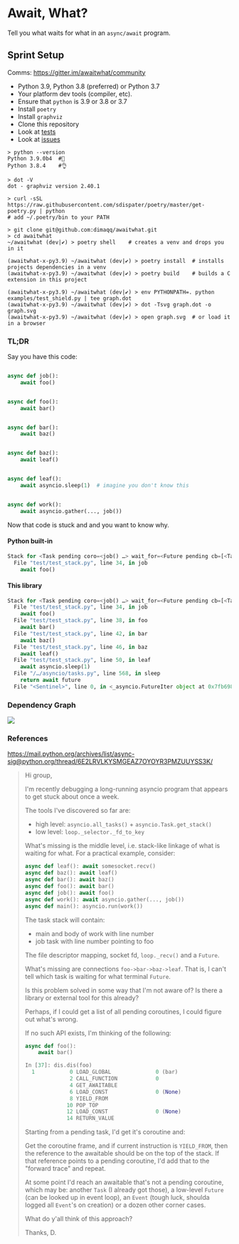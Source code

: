 # Await, What?

Tell you what waits for what in an `async/await` program.

## Sprint Setup

Comms: https://gitter.im/awaitwhat/community

* Python 3.9, Python 3.8 (preferred) or Python 3.7
* Your platform dev tools (compiler, etc).
* Ensure that `python` is 3.9 or 3.8 or 3.7
* Install `poetry`
* Install `graphviz`
* Clone this repository
* Look at [tests](https://github.com/dimaqq/awaitwhat/tree/master/test)
* Look at [issues](https://github.com/dimaqq/awaitwhat/issues)

```console
> python --version
Python 3.9.0b4  #🧡
Python 3.8.4    #👌

> dot -V
dot - graphviz version 2.40.1

> curl -sSL https://raw.githubusercontent.com/sdispater/poetry/master/get-poetry.py | python
# add ~/.poetry/bin to your PATH

> git clone git@github.com:dimaqq/awaitwhat.git
> cd awaitwhat
~/awaitwhat (dev|✔) > poetry shell    # creates a venv and drops you in it

(awaitwhat-x-py3.9) ~/awaitwhat (dev|✔) > poetry install  # installs projects dependencies in a venv
(awaitwhat-x-py3.9) ~/awaitwhat (dev|✔) > poetry build    # builds a C extension in this project

(awaitwhat-x-py3.9) ~/awaitwhat (dev|✔) > env PYTHONPATH=. python examples/test_shield.py | tee graph.dot
(awaitwhat-x-py3.9) ~/awaitwhat (dev|✔) > dot -Tsvg graph.dot -o graph.svg
(awaitwhat-x-py3.9) ~/awaitwhat (dev|✔) > open graph.svg  # or load it in a browser
```

### TL;DR

Say you have this code:
```py

async def job():
    await foo()


async def foo():
    await bar()


async def bar():
    await baz()


async def baz():
    await leaf()


async def leaf():
    await asyncio.sleep(1)  # imagine you don't know this


async def work():
    await asyncio.gather(..., job())
```

Now that code is stuck and and you want to know why.

#### Python built-in
```py
Stack for <Task pending coro=<job() …> wait_for=<Future pending cb=[<TaskWakeupMethWrapper …>()]> cb=[…]> (most recent call last):
  File "test/test_stack.py", line 34, in job
    await foo()
```

#### This library
```py
Stack for <Task pending coro=<job() …> wait_for=<Future pending cb=[<TaskWakeupMethWrapper …>()]> cb=[…]> (most recent call last):
  File "test/test_stack.py", line 34, in job
    await foo()
  File "test/test_stack.py", line 38, in foo
    await bar()
  File "test/test_stack.py", line 42, in bar
    await baz()
  File "test/test_stack.py", line 46, in baz
    await leaf()
  File "test/test_stack.py", line 50, in leaf
    await asyncio.sleep(1)
  File "/…/asyncio/tasks.py", line 568, in sleep
    return await future
  File "<Sentinel>", line 0, in <_asyncio.FutureIter object at 0x7fb6981690d8>: …
```

### Dependency Graph

<img src="https://raw.github.com/dimaqq/awaitwhat/master/doc/test_future.svg?sanitize=true">

### References

https://mail.python.org/archives/list/async-sig@python.org/thread/6E2LRVLKYSMGEAZ7OYOYR3PMZUUYSS3K/

> Hi group,
>
> I'm recently debugging a long-running asyncio program that appears to get stuck about once a week.
>
> The tools I've discovered so far are:
> * high level: `asyncio.all_tasks()` + `asyncio.Task.get_stack()`
> * low level: `loop._selector._fd_to_key`
>
> What's missing is the middle level, i.e. stack-like linkage of what is waiting for what. For a practical example, consider:
>
> ```py
> async def leaf(): await somesocket.recv()
> async def baz(): await leaf()
> async def bar(): await baz()
> async def foo(): await bar()
> async def job(): await foo()
> async def work(): await asyncio.gather(..., job())
> async def main(): asyncio.run(work())
> ```
>
> The task stack will contain:
> * main and body of work with line number
> * job task with line number pointing to foo
>
> The file descriptor mapping, socket fd, `loop._recv()` and a `Future`.
>
> What's missing are connections `foo->bar->baz->leaf`.
> That is, I can't tell which task is waiting for what terminal `Future`.
>
> Is this problem solved in some way that I'm not aware of?
> Is there a library or external tool for this already?
>
> Perhaps, if I could get a list of all pending coroutines, I could figure out what's wrong.
>
> If no such API exists, I'm thinking of the following:
>
> ```py
> async def foo():
>     await bar()
>
> In [37]: dis.dis(foo)
>   1           0 LOAD_GLOBAL              0 (bar)
>               2 CALL_FUNCTION            0
>               4 GET_AWAITABLE
>               6 LOAD_CONST               0 (None)
>               8 YIELD_FROM
>              10 POP_TOP
>              12 LOAD_CONST               0 (None)
>              14 RETURN_VALUE
> ```
>
> Starting from a pending task, I'd get it's coroutine and:
>
> Get the coroutine frame, and if current instruction is `YIELD_FROM`, then the reference to the awaitable should be on the top of the stack.
> If that reference points to a pending coroutine, I'd add that to the "forward trace" and repeat.
>
> At some point I'd reach an awaitable that's not a pending coroutine, which may be: another `Task` (I already got those), a low-level `Future` (can be looked up in event loop), an `Event` (tough luck, shoulda logged all `Event`'s on creation) or a dozen other corner cases.
>
> What do y'all think of this approach?
>
> Thanks,
> D.
